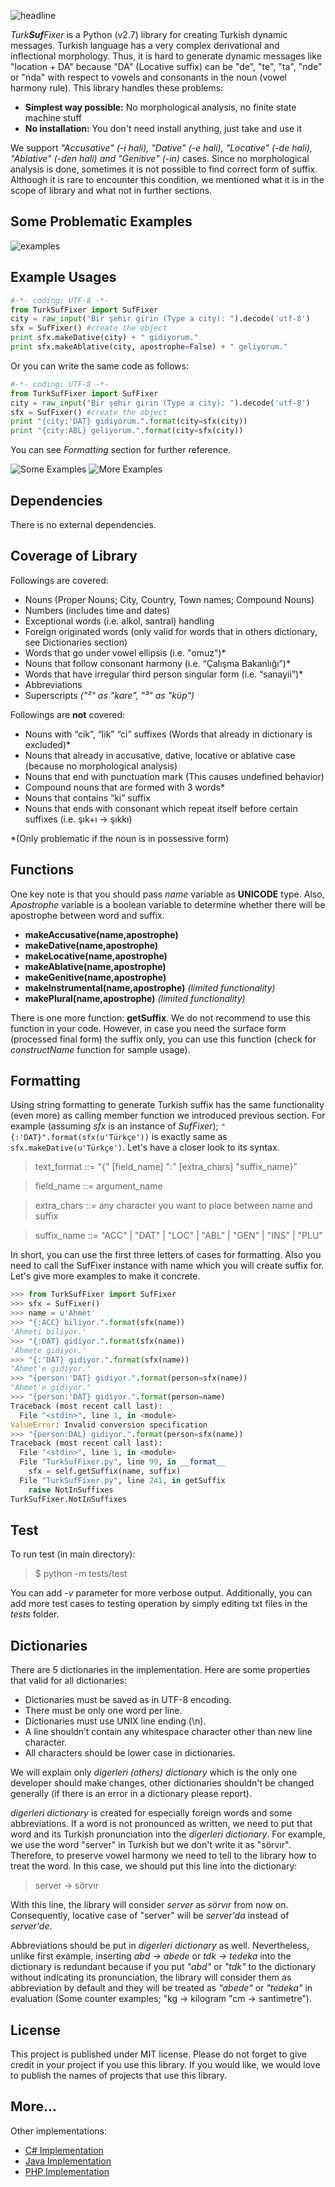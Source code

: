 ![headline](http://i.hizliresim.com/lEbkol.png)

_Turk**Suf**Fixer_ is a Python (v2.7) library for creating Turkish dynamic messages. Turkish language has a very complex derivational and inflectional morphology. Thus, it is hard to generate dynamic messages like "location + DA" because "DA" (Locative suffix) can be "de", "te", "ta", "nde" or "nda"  with respect to vowels and consonants in the noun (vowel harmony rule). This library handles these problems:

 - **Simplest way possible:** No morphological analysis, no finite state machine stuff
 - **No installation:** You don't need install anything, just take and use it

We support *"Accusative" (-i hali), "Dative" (-e hali), "Locative" (-de hali), "Ablative" (-den hali) and "Genitive" (-in)* cases. Since no morphological analysis is done, sometimes it is not possible to find correct form of suffix. Although it is rare to encounter this condition, we mentioned what it is in the scope of library and what not in further sections.  

## Some Problematic Examples
![examples](http://i.hizliresim.com/D3WOk3.png)
## Example Usages

```py
#-*- coding: UTF-8 -*-
from TurkSufFixer import SufFixer
city = raw_input("Bir şehir girin (Type a city): ").decode('utf-8')
sfx = SufFixer() #create the object
print sfx.makeDative(city) + " gidiyorum."
print sfx.makeAblative(city, apostrophe=False) + " geliyorum."
```
Or you can write the same code as follows:

```py
#-*- coding: UTF-8 -*-
from TurkSufFixer import SufFixer
city = raw_input("Bir şehir girin (Type a city): ").decode('utf-8')
sfx = SufFixer() #create the object
print "{city:'DAT} gidiyorum.".format(city=sfx(city))
print "{city:ABL} geliyorum.".format(city=sfx(city))
```
You can see *Formatting* section for further reference.

![Some Examples](http://i.hizliresim.com/lEWrzl.png)
![More Examples](http://i.hizliresim.com/RQ2z1o.png)

## Dependencies
There is no external dependencies.

## Coverage of Library

Followings are covered:

 - Nouns (Proper Nouns; City, Country, Town names; Compound Nouns)
 - Numbers (includes time and dates)
 - Exceptional words (i.e. alkol, santral) handling
 - Foreign originated words (only valid for words that in others dictionary, see Dictionaries section)
 - Words that go under vowel ellipsis (i.e. "omuz")*
 - Nouns that follow consonant harmony (i.e. “Çalışma Bakanlığı”)*
 - Words that have irregular third person singular form (i.e. “sanayii”)*
 - Abbreviations
 - Superscripts *("²" as "kare", "³" as "küp")*

Followings are **not** covered:

 - Nouns with “cik”, “lik” “ci” suffixes (Words that already in dictionary is
excluded)*
 - Nouns that already in accusative, dative, locative or ablative case (because no morphological analysis)
 - Nouns that end with punctuation mark (This causes undefined behavior)
 - Compound nouns that are formed with 3 words*
 - Nouns that contains “ki” suffix
 - Nouns that ends with consonant which repeat itself before certain
   suffixes (i.e. şık+ı -> şıkkı)

\*(Only problematic if the noun is in possessive form)

## Functions

One key note is that you should pass *name* variable as **UNICODE** type. Also, *Apostrophe* variable is a boolean variable to determine whether there will be apostrophe between word and suffix.

 - **makeAccusative(name,apostrophe)**
 - **makeDative(name,apostrophe)**
 - **makeLocative(name,apostrophe)**
 - **makeAblative(name,apostrophe)**
 - **makeGenitive(name,apostrophe)**
 - **makeInstrumental(name,apostrophe)** *(limited functionality)*
 - **makePlural(name,apostrophe)** *(limited functionality)*

There is one more function: **getSuffix**. We do not recommend to use this function in your code. However, in case you need the surface form (processed final form) the suffix only, you can use this function (check for *constructName* function for sample usage).

## Formatting

Using string formatting to generate Turkish suffix has the same functionality (even more) as calling member function we introduced previous section. For example (assuming *sfx* is an instance of *SufFixer*); `"{:'DAT}".format(sfx(u'Türkçe'))` is exactly same as `sfx.makeDative(u'Türkçe')`. Let's have a closer look to its syntax.

> text_format ::= "{" [field_name] ":" [extra_chars] "suffix_name}"

> field_name ::= argument_name

> extra_chars ::= any character you want to place between name and suffix

> suffix_name ::= "ACC" | "DAT" | "LOC" | "ABL" | "GEN" | "INS" | "PLU"


In short, you can use the first three letters of cases for formatting. Also you need to call the SufFixer instance with name which you will create suffix for. Let's give more examples to make it concrete.

```py
>>> from TurkSufFixer import SufFixer
>>> sfx = SufFixer()
>>> name = u'Ahmet'
>>> "{:ACC} biliyor.".format(sfx(name))
'Ahmeti biliyor.'
>>> "{:DAT} gidiyor.".format(sfx(name))
'Ahmete gidiyor.'
>>> "{:'DAT} gidiyor.".format(sfx(name))
"Ahmet'e gidiyor."
>>> "{person:'DAT} gidiyor.".format(person=sfx(name))
"Ahmet'e gidiyor."
>>> "{person:'DAT} gidiyor.".format(person=name)
Traceback (most recent call last):
  File "<stdin>", line 1, in <module>
ValueError: Invalid conversion specification
>>> "{person:DAL} gidiyor.".format(person=sfx(name))
Traceback (most recent call last):
  File "<stdin>", line 1, in <module>
  File "TurkSufFixer.py", line 99, in __format__
    sfx = self.getSuffix(name, suffix)
  File "TurkSufFixer.py", line 241, in getSuffix
    raise NotInSuffixes
TurkSufFixer.NotInSuffixes
```

## Test

To run test (in main directory):

> $ python -m tests/test

You can add *-v* parameter for more verbose output. Additionally, you can add more test cases to testing operation by simply editing txt files in the *tests* folder.

## Dictionaries

There are 5 dictionaries in the implementation. Here are some properties that valid for all dictionaries:

 - Dictionaries must be saved as in UTF-8 encoding.
 - There must be only one word per line.
 - Dictionaries must use UNIX line ending (\n).
 - A line shouldn’t contain any whitespace character other than new line
   character.
 - All characters should be lower case in dictionaries.

We will explain only *digerleri (others) dictionary* which is the only one developer should make changes, other dictionaries shouldn't be changed generally (if there is an error in a dictionary please report).

*digerleri dictionary* is created for especially foreign words and some abbreviations. If a word is not pronounced as written, we need to put that word and its Turkish pronunciation into the *digerleri dictionary*. For example, we use the word "server" in Turkish but we don't write it as "sörvır". Therefore, to preserve vowel harmony we need to tell to the library how to treat the word. In this case, we should put this line into the dictionary:

> server -> sörvır

With this line, the library will consider *server* as *sörvır* from now on. Consequently, locative case of "server" will be *server'da* instead of *server'de*.  

 Abbreviations should be put in *digerleri dictionary* as well. Nevertheless, unlike first example, inserting *abd -> abede* or *tdk -> tedeka* into the dictionary is redundant because if you put *"abd"* or *"tdk"* to the dictionary without indicating its pronunciation, the library will consider them as abbreviation by default and they will be treated as *"abede"* or *"tedeka"* in evaluation (Some counter examples; "kg -> kilogram "cm -> santimetre").

## License
This project is published under MIT license. Please do not forget to give credit in your project if you use this library. If you would like, we would love to publish the names of projects that use this library.  
## More...

Other implementations:

- [C# Implementation](https://github.com/TurkSufFixer/TurkSufFixer-Csharp)
- [Java Implementation](https://github.com/TurkSufFixer/TurkSufFixer-Java)
- [PHP Implementation](https://github.com/TurkSufFixer/TurkSufFixer-PHP)
